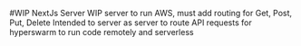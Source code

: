 #WIP NextJs Server
WIP server to run AWS, must add routing for Get, Post, Put, Delete
Intended to server as server to route API requests for hyperswarm to run code remotely and serverless